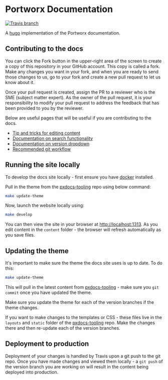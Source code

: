 # Portworx Documentation

[![Travis branch](https://img.shields.io/travis/portworx/pxdocs/master.svg)](https://travis-ci.org/portworx/pxdocs)

A [hugo](https://gohugo.io/) implementation of the Portworx documentation.

## Contributing to the docs

You can click the Fork button in the upper-right area of the screen to create a copy of this repository in your GitHub account. This copy is called a fork. Make any changes you want in your fork, and when you are ready to send those changes to us, go to your fork and create a new pull request to let us know about it.

Once your pull request is created, assign the PR to a reviewer who is the SME (subject matter expert). As the owner of the pull request, it is your responsibility to modify your pull request to address the feedback that has been provided to you by the reviewer.

Below are useful pages that will be useful if you are contributing to the docs.

* [Tip and tricks for editing content](TIPS_AND_TRICKS.md)
* [Documentation on search functionality](SEARCH.md)
* [Documentation on version dropdown](VERSIONS.md)
* [Recommended git workflow](GIT_WORKFLOW.md)

## Running the site locally

To develop the docs site locally - first ensure you have [docker](https://docs.docker.com/install/) installed.

Pull in the theme from the [pxdocs-tooling](https://github.com/portworx/pxdocs-tooling) repo using below command:

```bash
make update-theme
```

Now, launch the website locally using:

```bash
make develop
```

You can then view the site in your browser at [http://localhost:1313](http://localhost:1313).  As you edit content in the `content` folder - the browser will refresh automatically as you save files.

## Updating the theme

It's important to make sure the theme the docs site uses is up to date.  To do this:

```bash
make update-theme
```

This will pull in the latest content from [pxdocs-tooling](https://github.com/portworx/pxdocs-tooling) - make sure you `git commit` once you have updated the theme.

Make sure you update the theme for each of the version branches if the theme changes.

If you want to make changes to the templates or CSS - these files live in the `layouts` and `static` folder of the [pxdocs-tooling](https://github.com/portworx/pxdocs-tooling) repo.  Make the changes there and then re-update each of the version branches.

## Deployment to production

Deployment of your changes is handled by Travis upon a git push to the git repo.  Once you have made changes and viewed them locally - a `git push` of the version branch you are working on will result in the content being deployed into production.

